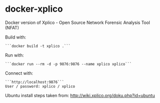 # docker-xplico
Docker version of Xplico - Open Source Network Forensic Analysis Tool (NFAT)

Build with:

	```docker build -t xplico .```

Run with:

	```docker run --rm -d -p 9876:9876 --name xplico xplico```

Connect with:

	```http://localhost:9876```
	User / password: xplico / xplico

Ubuntu install steps taken from: http://wiki.xplico.org/doku.php?id=ubuntu
